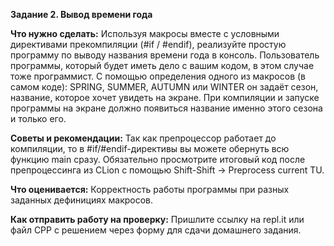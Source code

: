 **Задание 2. Вывод времени года**

**Что нужно сделать:**
Используя макросы вместе с условными директивами прекомпиляции (#if / #endif), реализуйте простую программу
по выводу названия времени года в консоль.
Пользователь программы, который будет иметь дело с вашим кодом, в этом случае тоже программист. С помощью
определения одного из макросов (в самом коде): SPRING, SUMMER, AUTUMN или WINTER он задаёт сезон, название,
которое хочет увидеть на экране. При компиляции и запуске программы на экране должно появиться название именно
этого сезона и только его.

**Советы и рекомендации:**
Так как препроцессор работает до компиляции, то в #if/#endif-директивы вы можете обернуть всю функцию main сразу.
Обязательно просмотрите итоговый код после препроцессинга из CLion с помощью Shift-Shift → Preprocess current TU.

**Что оценивается:**
Корректность работы программы при разных заданных дефинициях макросов.

**Как отправить работу на проверку:**
Пришлите ссылку на repl.it или файл CPP с решением через форму для сдачи домашнего задания.